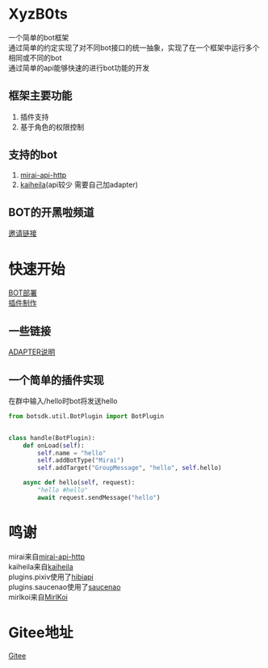 # XyzB0ts

 一个简单的bot框架  
 通过简单的约定实现了对不同bot接口的统一抽象，实现了在一个框架中运行多个相同或不同的bot  
 通过简单的api能够快速的进行bot功能的开发

## 框架主要功能
1. 插件支持
2. 基于角色的权限控制

## 支持的bot
1. [mirai-api-http](https://github.com/project-mirai/mirai-api-http)
2. [kaiheila](https://github.com/kaiheila/api-docs)(api较少 需要自己加adapter)

## BOT的开黑啦频道
 [邀请链接](https://kaihei.co/LUTGj9)

# 快速开始
 [BOT部署](/docs/TOUSE.MD)  
 [插件制作](/docs/HOWTOSTART.MD)

## 一些链接
 [ADAPTER说明](/docs/ADAPTER.MD)

## 一个简单的插件实现
 在群中输入/hello时bot将发送hello

```python
from botsdk.util.BotPlugin import BotPlugin


class handle(BotPlugin):
    def onLoad(self):
        self.name = "hello"
        self.addBotType("Mirai")
        self.addTarget("GroupMessage", "hello", self.hello)

    async def hello(self, request):
        "hello #hello"
        await request.sendMessage("hello")

```

# 鸣谢
 mirai来自[mirai-api-http](https://github.com/project-mirai/mirai-api-http)  
 kaiheila来自[kaiheila](https://github.com/kaiheila/api-docs)  
 plugins.pixiv使用了[hibiapi](https://github.com/mixmoe/HibiAPI)  
 plugins.saucenao使用了[saucenao](https://saucenao.com/)  
 mirlkoi来自[MirlKoi](https://iw233.cn/)

# Gitee地址
 [Gitee](https://gitee.com/d6e3032b/XyzB0ts)
